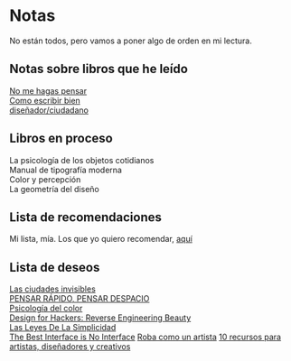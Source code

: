 # Notas

No están todos, pero vamos a poner algo de orden en mi lectura.

## Notas sobre libros que he leído

[No me hagas pensar](no-me-hagas-pensar.md)  
[Como escribir bien](como-escribir-bien.md)   
[diseñador/ciudadano](disenador-ciudadano.md)

## Libros en proceso

La psicología de los objetos cotidianos  
Manual de tipografía moderna  
Color y percepción  
La geometría del diseño

## Lista de recomendaciones

Mi lista, mía. Los que yo quiero recomendar, [aquí](https://github.com/jorgeatgu/notas-libros/blob/master/lista.md)

## Lista de deseos

[Las ciudades invisibles](http://www.losportadoresdesuenos.com/tienda/libro/las-ciudades-invisibles_7212)  
[PENSAR RÁPIDO, PENSAR DESPACIO](http://www.losportadoresdesuenos.com/tienda/libro/pensar-rapido-pensar-despacio_18144)  
[Psicología del color](https://www.amazon.es/dp/8425219779/_encoding=UTF8?coliid=I1SNFBU1F79PR5&colid=12HK5XCBRNP3R&psc=0)  
[Design for Hackers: Reverse Engineering Beauty](https://www.amazon.es/dp/1119998956/_encoding=UTF8?coliid=IXZVEIOPWYFFE&colid=12HK5XCBRNP3R&psc=0)  
[Las Leyes De La Simplicidad](https://www.amazon.es/dp/8497845439/_encoding=UTF8?coliid=I2DWIT4GM8XJU5&colid=12HK5XCBRNP3R&psc=0)  
[The Best Interface is No Interface](https://www.amazon.es/dp/0133890333/_encoding=UTF8?coliid=I38DCGNC3P9D1H&colid=12HK5XCBRNP3R&psc=0)
[Roba como un artista](http://www.libreriacalamo.com/libro.php?cod=370260)
[10 recursos para artistas, diseñadores y creativos](http://www.libreriacalamo.com/libro.php?cod=357657)





